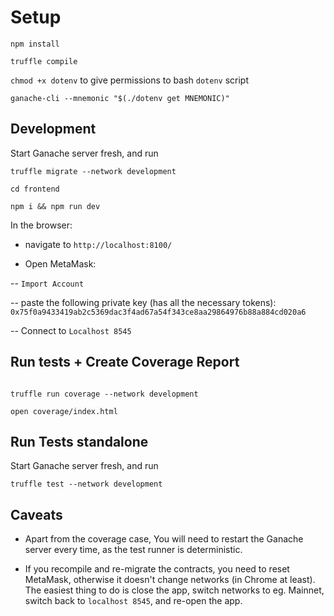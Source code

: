 
# Setup

`npm install`

`truffle compile`

`chmod +x dotenv` to give permissions to bash `dotenv` script

`ganache-cli --mnemonic "$(./dotenv get MNEMONIC)"`

## Development

Start Ganache server fresh, and run
```
truffle migrate --network development
```

`cd frontend`

`npm i && npm run dev`

In the browser:

- navigate to `http://localhost:8100/`

- Open MetaMask:

-- `Import Account`

-- paste the following private key (has all the necessary tokens): `0x75f0a9433419ab2c5369dac3f4ad67a54f343ce8aa29864976b88a884cd020a6`

-- Connect to `Localhost 8545`

## Run tests + Create Coverage Report

```

truffle run coverage --network development

open coverage/index.html

```

## Run Tests standalone

Start Ganache server fresh, and run

```
truffle test --network development
```

## Caveats

- Apart from the coverage case, You will need to restart the Ganache server every time, as the test runner is deterministic.

- If you recompile and re-migrate the contracts, you need to reset MetaMask, otherwise it doesn't change networks (in Chrome at least). The easiest thing to do is close the app, switch networks to eg. Mainnet, switch back to `localhost 8545`, and re-open the app.